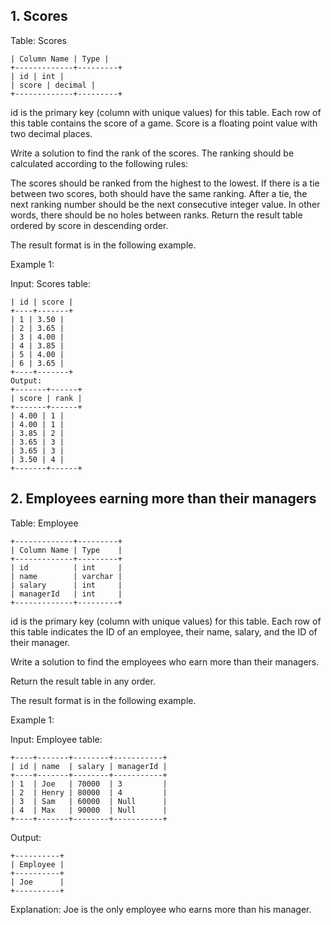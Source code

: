 ## 1. Scores

Table: Scores

```+-------------+---------+
| Column Name | Type |
+-------------+---------+
| id | int |
| score | decimal |
+-------------+---------+
```

id is the primary key (column with unique values) for this table.
Each row of this table contains the score of a game. Score is a floating point value with two decimal places.

Write a solution to find the rank of the scores. The ranking should be calculated according to the following rules:

The scores should be ranked from the highest to the lowest.
If there is a tie between two scores, both should have the same ranking.
After a tie, the next ranking number should be the next consecutive integer value. In other words, there should be no holes between ranks.
Return the result table ordered by score in descending order.

The result format is in the following example.

Example 1:

Input:
Scores table:

```+----+-------+
| id | score |
+----+-------+
| 1 | 3.50 |
| 2 | 3.65 |
| 3 | 4.00 |
| 4 | 3.85 |
| 5 | 4.00 |
| 6 | 3.65 |
+----+-------+
Output:
+-------+------+
| score | rank |
+-------+------+
| 4.00 | 1 |
| 4.00 | 1 |
| 3.85 | 2 |
| 3.65 | 3 |
| 3.65 | 3 |
| 3.50 | 4 |
+-------+------+
```

## 2. Employees earning more than their managers

Table: Employee

```
+-------------+---------+
| Column Name | Type    |
+-------------+---------+
| id          | int     |
| name        | varchar |
| salary      | int     |
| managerId   | int     |
+-------------+---------+
```

id is the primary key (column with unique values) for this table.
Each row of this table indicates the ID of an employee, their name, salary, and the ID of their manager.

Write a solution to find the employees who earn more than their managers.

Return the result table in any order.

The result format is in the following example.

Example 1:

Input:
Employee table:

```
+----+-------+--------+-----------+
| id | name  | salary | managerId |
+----+-------+--------+-----------+
| 1  | Joe   | 70000  | 3         |
| 2  | Henry | 80000  | 4         |
| 3  | Sam   | 60000  | Null      |
| 4  | Max   | 90000  | Null      |
+----+-------+--------+-----------+
```

Output:

```
+----------+
| Employee |
+----------+
| Joe      |
+----------+
```

Explanation: Joe is the only employee who earns more than his manager.
